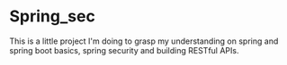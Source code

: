 # Spring_sec
This is a little project I'm doing to grasp my understanding on spring and spring boot basics, spring security and building  RESTful APIs.
